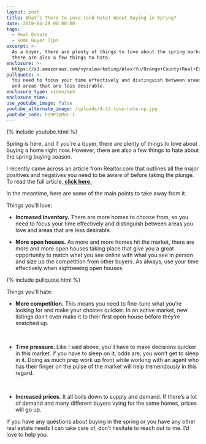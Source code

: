```yaml
---
layout: post
title: What’s There to Love (and Hate) About Buying in Spring?
date: 2019-04-29 00:00:00
tags:
  - Real Estate
  - Home Buyer Tips
excerpt: >-
  As a buyer, there are plenty of things to love about the spring market, but
  there are also a few things to hate.
enclosure: >-
  https://s3.amazonaws.com/vyralmarketing/Alex+Yu/Orange+County+Real+Estate-+Whats+There+to+Love+(and+Hate)+About+Buying+in+Spring_.mp4
pullquote: >-
  You need to focus your time effectively and distinguish between areas you love
  and areas that are less desirable.
enclosure_type: video/mp4
enclosure_time:
use_youtube_image: false
youtube_alternate_image: /uploads/4-23-love-hate-np.jpg
youtube_code: hU9PTpMoL-I
---
```


{% include youtube.html %}

Spring is here, and if you’re a buyer, there are plenty of things to love about buying a home right now. However, there are also a few things to hate about the spring buying season.

I recently came across an article from Realtor.com that outlines all the major positives and negatives you need to be aware of before taking the plunge. To read the full article, **[click here.](https://www.realtor.com/advice/buy/things-youll-love-hate-buying-a-home-in-spring/)**&nbsp;

In the meantime, here are some of the main points to take away from it.

Things you’ll love:

* **Increased inventory.** There are more homes to choose from, so you need to focus your time effectively and distinguish between areas you love and areas that are less desirable.&nbsp;

* **More open houses.** As more and more homes hit the market, there are more and more open houses taking place that give you a great opportunity to match what you see online with what you see in person and size up the competition from other buyers. As always, use your time effectively when sightseeing open houses.

{% include pullquote.html %}

Things you’ll hate:&nbsp;

* **More competition.** This means you need to fine-tune what you’re looking for and make your choices quicker. In an active market, new listings don’t even make it to their first open house before they’re snatched up.&nbsp;

&nbsp;

* **Time pressure.** Like I said above, you’ll have to make decisions quicker in this market. if you have to sleep on it, odds are, you won’t get to sleep in it. Doing as much prep work up front while working with an agent who has their finger on the pulse of the market will help tremendously in this regard.&nbsp;

&nbsp;

* **Increased prices.** It all boils down to supply and demand. If there’s a lot of demand and many different buyers vying for the same homes, prices will go up.&nbsp;

If you have any questions about buying in the spring or you have any other real estate needs I can take care of, don’t hesitate to reach out to me. I’d love to help you.